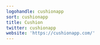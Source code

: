 ```yaml
---
logohandle: cushionapp
sort: cushionapp
title: Cushion
twitter: cushionapp
website: 'https://cushionapp.com/'
---
```

